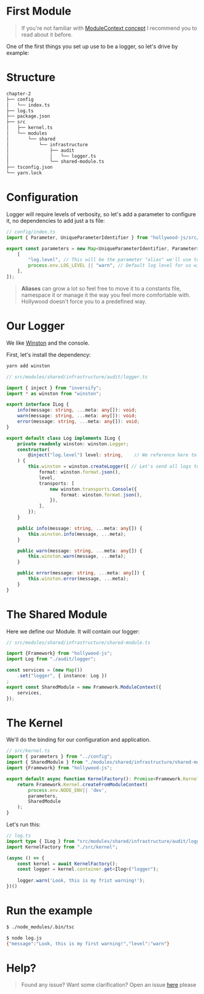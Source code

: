 # First Module

> If you're not familiar with [ModuleContext concept](/#/concepts/module-context) I recommend you to read about it before.

One of the first things you set up use to be a logger, so let's drive by example:

# Structure

```bash
chapter-2
├── config
│   └── index.ts
├── log.ts
├── package.json
├── src
│   ├── kernel.ts
│   └── modules
│       └── shared
│           └── infrastructure
│               ├── audit
│               │   └── logger.ts
│               └── shared-module.ts
├── tsconfig.json
└── yarn.lock
```

# Configuration

Logger will require levels of verbosity, so let's add a parameter to configure it, no dependencies to add just a ts file:

```typescript
// config/index.ts
import { Parameter, UniqueParameterIdentifier } from "hollywood-js/src/Framework/Container/Items/Parameter";

export const parameters = new Map<UniqueParameterIdentifier, Parameter>([
    [
        "log.level", // This will be the parameter "alias" we'll use to refer to this parameter
        process.env.LOG_LEVEL || "warn", // Default log level for us will be warn
    ],
]);
```

> **Aliases** can grow a lot so feel free to move it to a constants file, namespace it or manage it the way you feel more comfortable with. Hollywood doesn't force you to a predefined way.

# Our Logger

We like [Winston](https://www.npmjs.com/package/winston) and the console.

First, let's install the dependency:

```bash
yarn add winston
```

```typescript
// src/modules/shared/infrastructure/audit/logger.ts

import { inject } from "inversify";
import * as winston from "winston";

export interface ILog {
    info(message: string, ...meta: any[]): void;
    warn(message: string, ...meta: any[]): void;
    error(message: string, ...meta: any[]): void;
}

export default class Log implements ILog {
    private readonly winston: winston.Logger;
    constructor(
        @inject("log.level") level: string,    // We reference here to the **Alias** on the config
    ) {
        this.winston = winston.createLogger({ // Let's send all logs to console in json format
            format: winston.format.json(),
            level,
            transports: [
                new winston.transports.Console({
                    format: winston.format.json(),
                }),
            ],
        });
    }

    public info(message: string, ...meta: any[]) {
        this.winston.info(message, ...meta);
    }

    public warn(message: string, ...meta: any[]) {
        this.winston.warn(message, ...meta);
    }

    public error(message: string, ...meta: any[]) {
        this.winston.error(message, ...meta);
    }
}
```

# The Shared Module

Here we define our Module. It will contain our logger:

```typescript
// src/modules/shared/infrastructure/shared-module.ts

import {Framework} from "hollywood-js";
import Log from "./audit/logger";

const services = (new Map())
    .set("logger", { instance: Log })
;
export const SharedModule = new Framework.ModuleContext({
    services,
});
```

# The Kernel

We'll do the binding for our configuration and application.

```typescript
// src/kernel.ts
import { parameters } from "../config";
import { SharedModule } from "./modules/shared/infrastructure/shared-module";
import {Framework} from "hollywood-js";

export default async function KernelFactory(): Promise<Framework.Kernel> {
    return Framework.Kernel.createFromModuleContext(
        process.env.NODE_ENV|| 'dev',
        parameters,
        SharedModule
    );
}
```

Let's run this:

```typescript
// log.ts
import type { ILog } from "src/modules/shared/infrastructure/audit/logger";
import KernelFactory from "./src/kernel";

(async () => {
    const kernel = await KernelFactory();
    const logger = kernel.container.get<Ilog>("logger");
    
    logger.warn('Look, this is my frist warning!');
})()
```

# Run the example

```bash
$ ./node_modules/.bin/tsc
```

```bash
$ node log.js             
{"message":"Look, this is my first warning!","level":"warn"}
```

# Help?

> Found any issue? Want some clarification? Open an issue [here](https://github.com/jorge07/hollywood/issues/new/choose) please
